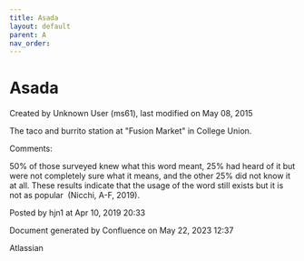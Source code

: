 ```yaml
---
title: Asada
layout: default
parent: A
nav_order:
---
```


# Asada

Created by  Unknown User (ms61), last modified on May 08, 2015

The taco and burrito station at &quot;Fusion Market&quot; in College Union.

Comments:

50% of those surveyed knew what this word meant, 25% had heard of it but were not completely sure what it means, and the other 25% did not know it at all. These results indicate that the usage of the word still exists but it is not as popular  (Nicchi, A-F, 2019). 

Posted by hjn1 at Apr 10, 2019 20:33

Document generated by Confluence on May 22, 2023 12:37

Atlassian
